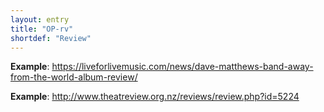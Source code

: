 ```yaml
---
layout: entry
title: "OP-rv"
shortdef: "Review"
---
```


**Example**: <https://liveforlivemusic.com/news/dave-matthews-band-away-from-the-world-album-review/>

**Example**: <http://www.theatreview.org.nz/reviews/review.php?id=5224>

<!-- details -->

<!-- START GENERATED SCREENSHOT GALLERY -->
<!-- END GENERATED SCREENSHOT GALLERY -->
